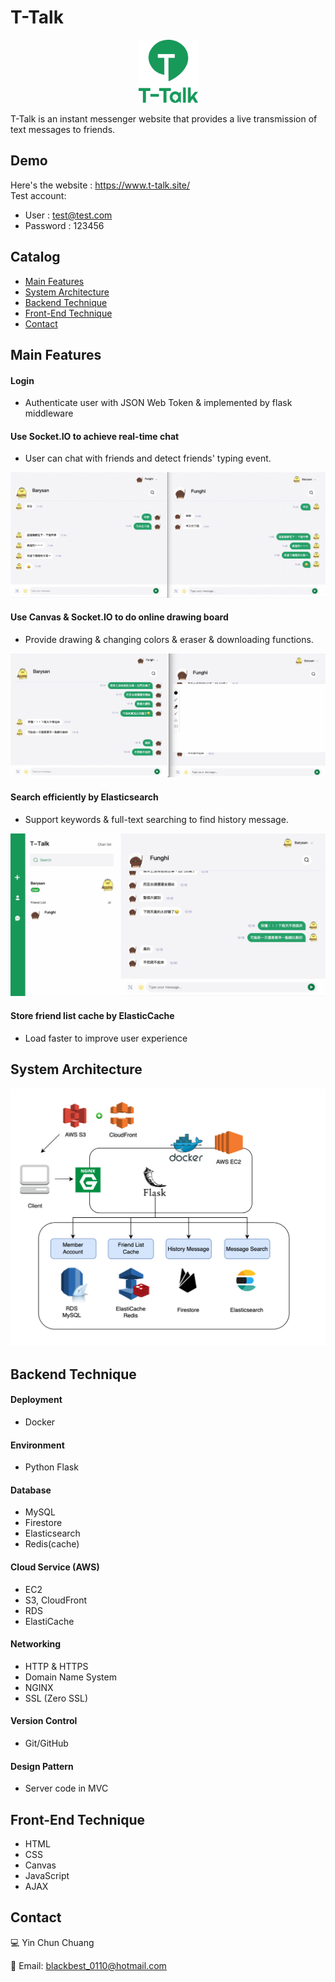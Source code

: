 # T-Talk

<p align="center">
<img src="https://raw.githubusercontent.com/yin0110/t-talk/main/static/img/logo.png" alt="drawing" width="95px"/>
</p>
T-Talk is an instant messenger website that provides a live transmission of text messages
to friends.

## Demo

Here's the website : https://www.t-talk.site/
</br>Test account:

- User : test@test.com
- Password : 123456

## Catalog

- [Main Features](#main-features)
- [System Architecture](#system-architecture)
- [Backend Technique](#backend-technique)
- [Front-End Technique](#front-end-technique)
- [Contact](#contact)

## Main Features

#### Login

- Authenticate user with JSON Web Token & implemented by flask middleware

#### Use Socket.IO to achieve real-time chat

- User can chat with friends and detect friends' typing event.

<p align="center">
<img src="https://raw.githubusercontent.com/yin0110/t-talk/main/static/img/chat.gif" alt="drawing"/>
</p>

#### Use Canvas & Socket.IO to do online drawing board

- Provide drawing & changing colors & eraser & downloading functions.

<p align="center">
<img src="https://raw.githubusercontent.com/yin0110/t-talk/main/static/img/paint.gif" alt="drawing"/>
</p>

#### Search efficiently by Elasticsearch

- Support keywords & full-text searching to find history message.

<p align="center">
<img src="https://raw.githubusercontent.com/yin0110/t-talk/main/static/img/search.gif" alt="drawing"/>
</p>

#### Store friend list cache by ElasticCache

- Load faster to improve user experience

## System Architecture

<img src="https://raw.githubusercontent.com/yin0110/t-talk/main/static/img/structure.png" alt="drawing"/>

## Backend Technique

#### Deployment

- Docker

#### Environment

- Python Flask

#### Database

- MySQL
- Firestore
- Elasticsearch
- Redis(cache)

#### Cloud Service (AWS)

- EC2
- S3, CloudFront
- RDS
- ElastiCache

#### Networking

- HTTP & HTTPS
- Domain Name System
- NGINX
- SSL (Zero SSL)

#### Version Control

- Git/GitHub

#### Design Pattern

- Server code in MVC

## Front-End Technique

- HTML
- CSS
- Canvas
- JavaScript
- AJAX

## Contact

💻 Yin Chun Chuang

📧 Email: blackbest_0110@hotmail.com

<!-- #### Key Points

- Use Socket IO to achieve real-time chat and use room & private room concept to create chatroom & detect the typing event.

- Use Canvas to combine with Socket IO to achieve online drawing board.
- To decrease data access latency, store friend list cache in redis.
- Do paging in history message and load 20 messages per time
- Accelerate history message searching speed by using elastic search. Also search related message.
- Use index in MySQL to accelerate the searching speed. -->
